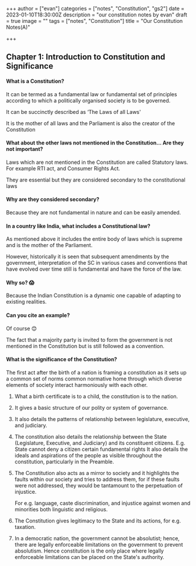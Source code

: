 +++
author = ["evan"]
categories = ["notes", "Constitution", "gs2"]
date = 2023-01-10T18:30:00Z
description = "our constitution notes by evan"
draft = true
image = ""
tags = ["notes", "Constitution"]
title = "Our Constitution Notes(A)"

+++
## Chapter 1: Introduction to Constitution and Significance

#### What is a Constitution?

It can be termed as a fundamental law or fundamental set of principles according to which a politically organised society is to be governed.

It can be succinctly described as ‘The Laws of all Laws'

It is the mother of all laws and the Parliament is also the creator of the Constitution

#### What about the other laws not mentioned in the Constitution... Are they not important?

Laws which are not mentioned in the Constitution are called Statutory laws. For example RTI act, and Consumer Rights Act.

They are essential but they are considered secondary to the constitutional laws

#### Why are they considered secondary?

Because they are not fundamental in nature and can be easily amended.

#### In a country like India, what includes a Constitutional law?

As mentioned above it includes the entire body of laws which is supreme and is the mother of the Parliament.

However, historically it is seen that subsequent amendments by the government, interpretation of the SC in various cases and conventions that have evolved over time still is fundamental and have the force of the law.

#### Why so? 😱

Because the Indian Constitution is a dynamic one capable of adapting to existing realities.

#### Can you cite an example?

Of course 😊

The fact that a majority party is invited to form the government is not mentioned in the Constitution but is still followed as a convention.

#### What is the significance of the Constitution?

The first act after the birth of a nation is framing a constitution as it sets up a common set of norms common normative home through which diverse elements of society interact harmoniously with each other.

1. What a birth certificate is to a child, the constitution is to the nation.
2. It gives a basic structure of our polity or system of governance.
3. It also details the patterns of relationship between legislature, executive, and judiciary.
4. The constitution also details the relationship between the State (Legislature, Executive, and Judiciary) and its constituent citizens. E.g. State cannot deny a citizen certain fundamental rights It also details the ideals and aspirations of the people as visible throughout the constitution, particularly in the Preamble.
5. The Constitution also acts as a mirror to society and it highlights the faults within our society and tries to address them, for if these faults were not addressed, they would be tantamount to the perpetuation of injustice.

   For e.g. language, caste discrimination, and injustice against women and minorities both linguistic and religious.
6. The Constitution gives legitimacy to the State and its actions, for e.g. taxation.
7. In a democratic nation, the government cannot be absolutist; hence, there are legally enforceable limitations on the government to prevent absolutism. Hence constitution is the only place where legally enforceable limitations can be placed on the State's authority.